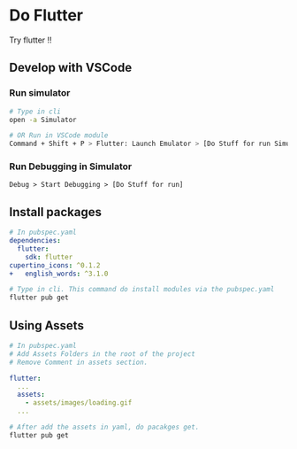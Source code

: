 # Do Flutter

Try flutter !!

## Develop with VSCode

### Run simulator

```bash
# Type in cli
open -a Simulator

# OR Run in VSCode module
Command + Shift + P > Flutter: Launch Emulator > [Do Stuff for run Simulator]
```

### Run Debugging in Simulator

```
Debug > Start Debugging > [Do Stuff for run]
```

## Install packages

```yaml
# In pubspec.yaml
dependencies:
  flutter:
    sdk: flutter
cupertino_icons: ^0.1.2
+   english_words: ^3.1.0
```

```bash
# Type in cli. This command do install modules via the pubspec.yaml
flutter pub get
```

## Using Assets

```yaml
# In pubspec.yaml
# Add Assets Folders in the root of the project
# Remove Comment in assets section.

flutter:
  ...
  assets:
    - assets/images/loading.gif
  ...
```

```bash
# After add the assets in yaml, do pacakges get.
flutter pub get
```
